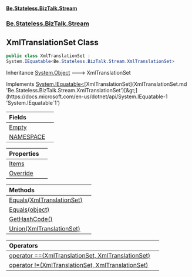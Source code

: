 #### [Be.Stateless.BizTalk.Stream](README.md 'README')
### [Be.Stateless.BizTalk.Stream](Be.Stateless.BizTalk.Stream.md 'Be.Stateless.BizTalk.Stream')

## XmlTranslationSet Class

```csharp
public class XmlTranslationSet :
System.IEquatable<Be.Stateless.BizTalk.Stream.XmlTranslationSet>
```

Inheritance [System.Object](https://docs.microsoft.com/en-us/dotnet/api/System.Object 'System.Object') &#129106; XmlTranslationSet

Implements [System.IEquatable&lt;](https://docs.microsoft.com/en-us/dotnet/api/System.IEquatable-1 'System.IEquatable`1')[XmlTranslationSet](XmlTranslationSet.md 'Be.Stateless.BizTalk.Stream.XmlTranslationSet')[&gt;](https://docs.microsoft.com/en-us/dotnet/api/System.IEquatable-1 'System.IEquatable`1')

| Fields | |
| :--- | :--- |
| [Empty](XmlTranslationSet.Empty.md 'Be.Stateless.BizTalk.Stream.XmlTranslationSet.Empty') | |
| [NAMESPACE](XmlTranslationSet.NAMESPACE.md 'Be.Stateless.BizTalk.Stream.XmlTranslationSet.NAMESPACE') | |

| Properties | |
| :--- | :--- |
| [Items](XmlTranslationSet.Items.md 'Be.Stateless.BizTalk.Stream.XmlTranslationSet.Items') | |
| [Override](XmlTranslationSet.Override.md 'Be.Stateless.BizTalk.Stream.XmlTranslationSet.Override') | |

| Methods | |
| :--- | :--- |
| [Equals(XmlTranslationSet)](XmlTranslationSet.Equals(XmlTranslationSet).md 'Be.Stateless.BizTalk.Stream.XmlTranslationSet.Equals(Be.Stateless.BizTalk.Stream.XmlTranslationSet)') | |
| [Equals(object)](XmlTranslationSet.Equals(object).md 'Be.Stateless.BizTalk.Stream.XmlTranslationSet.Equals(object)') | |
| [GetHashCode()](XmlTranslationSet.GetHashCode().md 'Be.Stateless.BizTalk.Stream.XmlTranslationSet.GetHashCode()') | |
| [Union(XmlTranslationSet)](XmlTranslationSet.Union(XmlTranslationSet).md 'Be.Stateless.BizTalk.Stream.XmlTranslationSet.Union(Be.Stateless.BizTalk.Stream.XmlTranslationSet)') | |

| Operators | |
| :--- | :--- |
| [operator ==(XmlTranslationSet, XmlTranslationSet)](XmlTranslationSet.operator(XmlTranslationSet,XmlTranslationSet).md 'Be.Stateless.BizTalk.Stream.XmlTranslationSet.op_Equality(Be.Stateless.BizTalk.Stream.XmlTranslationSet, Be.Stateless.BizTalk.Stream.XmlTranslationSet)') | |
| [operator !=(XmlTranslationSet, XmlTranslationSet)](XmlTranslationSet.operator!(XmlTranslationSet,XmlTranslationSet).md 'Be.Stateless.BizTalk.Stream.XmlTranslationSet.op_Inequality(Be.Stateless.BizTalk.Stream.XmlTranslationSet, Be.Stateless.BizTalk.Stream.XmlTranslationSet)') | |
